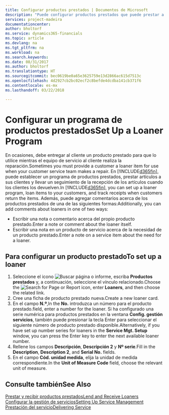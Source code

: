 ```yaml
---
title: Configurar productos prestados | Documentos de Microsoft
description: "Puede configurar productos prestados que puede prestar a los clientes para reemplazar productos de servicio mientras están en servicio."
services: project-madeira
documentationcenter: 
author: bholtorf
ms.service: dynamics365-financials
ms.topic: article
ms.devlang: na
ms.tgt_pltfrm: na
ms.workload: na
ms.search.keywords: 
ms.date: 08/31/2017
ms.author: bholtorf
ms.translationtype: HT
ms.sourcegitcommit: bec0619be0a65e3625759e13d2866ac615d7513c
ms.openlocfilehash: 4d2927cb2bc02ecf2c8befde4dcdba141cb371f6
ms.contentlocale: es-mx
ms.lasthandoff: 03/22/2018

---
```

# <a name="set-up-a-loaner-program"></a><span data-ttu-id="3f36b-103">Configurar un programa de productos prestados</span><span class="sxs-lookup"><span data-stu-id="3f36b-103">Set Up a Loaner Program</span></span>
<span data-ttu-id="3f36b-104">En ocasiones, debe entregar al cliente un producto prestado para que lo utilice mientras el equipo de servicio al cliente realiza la reparación.</span><span class="sxs-lookup"><span data-stu-id="3f36b-104">Sometimes you must provide a customer a loaner item for use when your customer service team makes a repair.</span></span> <span data-ttu-id="3f36b-105">En [!INCLUDE[d365fin](includes/d365fin_md.md)], puede establecer un programa de productos prestados, prestar artículos a sus clientes y llevar un seguimiento de la recepción de los artículos cuando los clientes los devuelven.</span><span class="sxs-lookup"><span data-stu-id="3f36b-105">In [!INCLUDE[d365fin](includes/d365fin_md.md)], you can set up a loaner program, loan items to your customers, and track receipts when customers return the items.</span></span> <span data-ttu-id="3f36b-106">Además, puede agregar comentarios acerca de los productos prestados de una de las siguientes formas:</span><span class="sxs-lookup"><span data-stu-id="3f36b-106">Additionally, you can add comments about loaners in one of two ways:</span></span>  
  
* <span data-ttu-id="3f36b-107">Escribir una nota o comentario acerca del propio producto prestado.</span><span class="sxs-lookup"><span data-stu-id="3f36b-107">Enter a note or comment about the loaner itself.</span></span>  
* <span data-ttu-id="3f36b-108">Escribir una nota en un producto de servicio acerca de la necesidad de un producto prestado.</span><span class="sxs-lookup"><span data-stu-id="3f36b-108">Enter a note on a service item about the need for a loaner.</span></span>  

## <a name="to-set-up-a-loaner"></a><span data-ttu-id="3f36b-109">Para configurar un producto prestado</span><span class="sxs-lookup"><span data-stu-id="3f36b-109">To set up a loaner</span></span>  
1. <span data-ttu-id="3f36b-110">Seleccione el icono ![Buscar página o informe](media/ui-search/search_small.png "icono Buscar página o informe"), escriba **Productos prestados** y, a continuación, seleccione el vínculo relacionado.</span><span class="sxs-lookup"><span data-stu-id="3f36b-110">Choose the ![Search for Page or Report](media/ui-search/search_small.png "Search for Page or Report icon") icon, enter **Loaners**, and then choose the related link.</span></span>  
2. <span data-ttu-id="3f36b-111">Cree una ficha de producto prestado nueva.</span><span class="sxs-lookup"><span data-stu-id="3f36b-111">Create a new loaner card.</span></span> 
3. <span data-ttu-id="3f36b-112">En el campo **N.º**,</span><span class="sxs-lookup"><span data-stu-id="3f36b-112">In the **No.**</span></span> <span data-ttu-id="3f36b-113">introduzca un número para el producto prestado.</span><span class="sxs-lookup"><span data-stu-id="3f36b-113">field, enter a number for the loaner.</span></span> <span data-ttu-id="3f36b-114">Si ha configurado una serie numérica para productos prestados en la ventana **Config. gestión servicios**, también puede presionar la tecla Enter para seleccionar el siguiente número de producto prestado disponible.</span><span class="sxs-lookup"><span data-stu-id="3f36b-114">Alternatively, if you have set up number series for loaners in the **Service Mgt. Setup** window, you can press the Enter key to enter the next available loaner number.</span></span>  
4. <span data-ttu-id="3f36b-115">Rellene los campos **Descripción**, **Descripción 2** y **Nº serie**.</span><span class="sxs-lookup"><span data-stu-id="3f36b-115">Fill in the **Description**, **Description 2**, and **Serial No.** fields.</span></span>  
5. <span data-ttu-id="3f36b-116">En el campo **Cód. unidad medida**, elija la unidad de medida correspondiente.</span><span class="sxs-lookup"><span data-stu-id="3f36b-116">In the **Unit of Measure Code** field, choose the relevant unit of measure.</span></span>  
  
## <a name="see-also"></a><span data-ttu-id="3f36b-117">Consulte también</span><span class="sxs-lookup"><span data-stu-id="3f36b-117">See Also</span></span>
[<span data-ttu-id="3f36b-118">Prestar y recibir productos prestados</span><span class="sxs-lookup"><span data-stu-id="3f36b-118">Lend and Receive Loaners</span></span>](service-how-to-lend-receive-loaners.md)  
[<span data-ttu-id="3f36b-119">Configurar la gestión de servicios</span><span class="sxs-lookup"><span data-stu-id="3f36b-119">Setting Up Service Management</span></span>](service-setup-service.md)  
[<span data-ttu-id="3f36b-120">Prestación del servicio</span><span class="sxs-lookup"><span data-stu-id="3f36b-120">Delivering Service</span></span>](service-deliver-service.md)  


